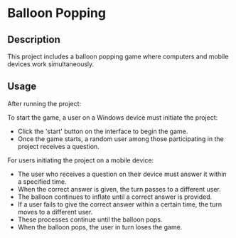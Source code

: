 # Balloon Popping

## Description

This project includes a balloon popping game where computers and mobile devices work simultaneously.

## Usage

After running the project:

To start the game, a user on a Windows device must initiate the project:
  - Click the 'start' button on the interface to begin the game.
  - Once the game starts, a random user among those participating in the project receives a question.

For users initiating the project on a mobile device:
  - The user who receives a question on their device must answer it within a specified time.
  - When the correct answer is given, the turn passes to a different user.
  - The balloon continues to inflate until a correct answer is provided.
  - If a user fails to give the correct answer within a certain time, the turn moves to a different user.
  - These processes continue until the balloon pops.
  - When the balloon pops, the user in turn loses the game.